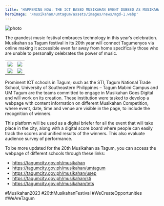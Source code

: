```yaml
---
title: 'HAPPENING NOW: THE ICT BASED MUSIKAHAN EVENT DUBBED AS MUSIKAHAN GOES DIGITAL OFFICIALLY LAUNCHED TODAY!'
heroImage: '/musikahan/umtagum/assets/images/news/mgd-1.webp'
---
```


![photo](/musikahan/umtagum/assets/images/news/mgd-1.webp)

The grandest music festival embraces technology in this year’s celebration. Musikahan sa Tagum festival in its 20th year will connect Tagumenyos via online making it accessible even far away from home specifically those who are unable to personally celebrates the power of music.

|                                                |                                                |
| :--------------------------------------------: | :--------------------------------------------: |
| ![](/musikahan/umtagum/assets/images/news/mgd-3.webp) | ![](/musikahan/umtagum/assets/images/news/mgd-2.webp) |
| ![](/musikahan/umtagum/assets/images/news/mgd-4.webp) | ![](/musikahan/umtagum/assets/images/news/mgd-5.webp) |

Prominent ICT schools in Tagum; such as the STI, Tagum National Trade School, University of Southeastern Philippines – Tagum Mabini Campus and UM Tagum are the teams committed to engage in Musikahan Goes Digital and will work on its creation. These institution were tasked to develop a webpage with content information on different Musikahan Competition, where event, date, time and venue are visible in the page, to include the recognition of winners.

This platform will be used as a digital briefer for all the event that will take place in the city, along with a digital score board where people can easily track the scores and unified results of the winners. This also evaluate audience survey of performance.

To be more updated for the 20th Musikahan sa Tagum, you can access the webpage of different schools through these links:

- https://tagumcity.gov.ph/musikahan
- https://tagumcity.gov.ph/musikahan/umtagum
- https://tagumcity.gov.ph/musikahan/usep
- https://tagumcity.gov.ph/musikahan/sti
- https://tagumcity.gov.ph/musikahan/tnts

#Musikahan2023
#20thMusikahanFestival
#WeCreateOpportunities
#WeAreTagum
